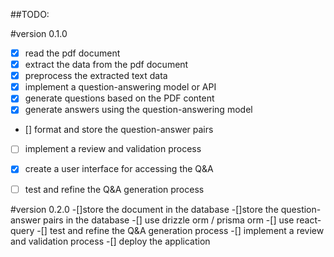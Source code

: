 ##TODO:

#version 0.1.0
- [x] read the pdf document
- [x] extract the data from the pdf document
- [x] preprocess the extracted text data
- [x] implement a question-answering model or API
- [x] generate questions based on the PDF content
- [x] generate answers using the question-answering model
- [] format and store the question-answer pairs
- [ ] implement a review and validation process
- [x] create a user interface for accessing the Q&A
- [ ] test and refine the Q&A generation process


#version 0.2.0
-[]store the document in the database
-[]store the question-answer pairs in the database
-[] use drizzle orm / prisma orm
-[] use react-query
-[] test and refine the Q&A generation process
-[] implement a review and validation process
-[] deploy the application

